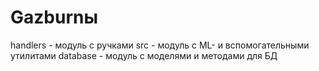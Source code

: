 # Gazburnы
handlers - модуль с ручками
src - модуль с ML- и вспомогательными утилитами
database - модуль с моделями и методами для БД
